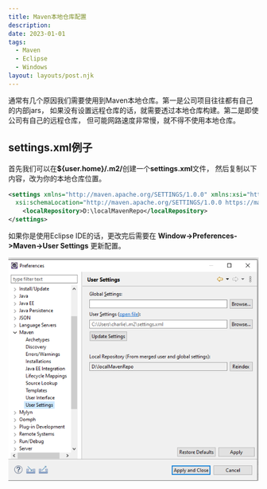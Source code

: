 ```yaml
---
title: Maven本地仓库配置
description: 
date: 2023-01-01
tags:
  - Maven
  - Eclipse
  - Windows
layout: layouts/post.njk
---
```

通常有几个原因我们需要使用到Maven本地仓库。第一是公司项目往往都有自己的内部jars，
如果没有设置远程仓库的话，就需要透过本地仓库构建。第二是即使公司有自己的远程仓库，
但可能网路速度非常慢，就不得不使用本地仓库。

## settings.xml例子

首先我们可以在<b>${user.home}/.m2/</b>创建一个**settings.xml**文件，
然后复制以下内容，改为你的本地仓库位置。

```xml
<settings xmlns="http://maven.apache.org/SETTINGS/1.0.0" xmlns:xsi="http://www.w3.org/2001/XMLSchema-instance"
  xsi:schemaLocation="http://maven.apache.org/SETTINGS/1.0.0 https://maven.apache.org/xsd/settings-1.0.0.xsd">
    <localRepository>D:\localMavenRepo</localRepository>
</settings>
```

如果你是使用Eclipse IDE的话，更改完后需要在
**Window->Preferences->Maven->User Settings**
更新配置。

![maven local repository](/img/maven-local-repository.PNG)